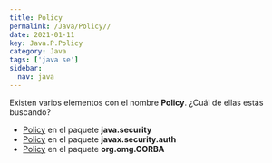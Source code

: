 ```yaml
---
title: Policy
permalink: /Java/Policy//
date: 2021-01-11
key: Java.P.Policy
category: Java
tags: ['java se']
sidebar: 
  nav: java
---
```


Existen varios elementos con el nombre **Policy**. ¿Cuál de ellas estás buscando?
<ul>
<li><a href="/Java/Policy-java-security/">Policy</a> en el paquete <strong>java.security</strong></li>
<li><a href="/Java/Policy-javax-security-auth/">Policy</a> en el paquete <strong>javax.security.auth</strong></li>
<li><a href="/Java/Policy-org-omg-CORBA/">Policy</a> en el paquete <strong>org.omg.CORBA</strong></li>
<ul>
